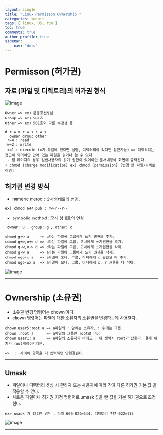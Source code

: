 ```yaml
---
layout: single
title: "Linux Permisson Ownership "
categories: keduit
tags: [ linux, OS, rpm ]
toc: true 
comments: true
author_profile: true
sidebar:
    nav: "docs"
---
```


# Permisson (허가권)

## 자료 (파일 및 디렉토리)의 허가권 형식

![image](https://user-images.githubusercontent.com/128279031/228782245-d274b462-350b-49c8-b362-f2ddfe5e2dcf.png)

```
Owner => ex) 문웅호선생님
Group => ex) 501호
Other => ex) 501호외 다른 수강생 등
```

```
d r w x r w x r w x
  owner group other
 r=4 : read
 w=2 : write
 x=1 : execute (x가 파일에 있다면 실행, 디렉터리에 있다면 접근가능) => 디렉터리는 접근이 되어야만 안에 있는 파일을 읽거나 쓸 수 있다
 - 웹 페이지의 경우 일반사용자의 읽기 권한이 있어야만 문서내용이 화면에 출력된다.
• chmod (change modification) ex) chmod [permission] [변경 할 파일/디렉토리명]
```


## 허가권 변경 방식

* numeric metod : 숫자형태로의 변경.

```
ex) chmod 644 pub : rw-r--r--
```

* symbolic method : 문자 형태로의 연경

```
 owner: u , group: g , other: o

chmod g+w a     => a라는 파일에 그룹에게 쓰기 권한을 추가.
cdmod g+w,o+w d => d라는 파일에 그룹, 오너에게 쓰기권한을 추가.
chmod g-w,o-w d => d라는 파일에 그룹, 오너에게 쓰기권한을 삭제.
chmod g-w a     => a라는 파일에 그룹에게 쓰기 권한을 삭제.
chmod ugo+x a   => a파일에 오너, 그룹, 아더에게 x 권한을 다 추가.
chmod ugo-wx a  => a파일에 오너, 그룹, 아더에게 x, r 권한을 다 삭제.
```

![image](https://user-images.githubusercontent.com/128279031/228782467-3ad3493a-dba7-4239-a987-f20ce623acdd.png)

---

# Ownership (소유권)
* 소유권 변경 명령어는 chown 이다.
* chown 명령어는 파일에 대한 소유자의 소유권을 변경하는데 사용한다.

```
chown user5:root a => a파일의 : 앞에는 소유자, : 뒤에는 그룹.
chown :root a      => a파일의 그룹만 root로 바꿈
chown user1: a     => a파일의 소유자가 바뀌고 : 뒤 생략시 root가 잡힌다. 현재 위치가 root계정이기때문.

=>  :  사이에 양쪽을 다 입력하면 안헷갈린다.
```

---

## Umask

* 파일이나 디렉터리 생성 시 관리자 또는 사용자에 따라 각기 다른 허가권 기본 값
을 적용할 수 있다. 
* 새로운 파일이나 허가권 지정 명령어로 umask 값을 뺀 값을 기본 허가권으로 조정한다.
```
ex> umask 가 022인 경우 : 파일 666-022=644, 디렉토리 777-022=755
```

![image](https://user-images.githubusercontent.com/128279031/228789826-dd5ef04a-9078-492b-9d06-01c93640cfb5.png)


---
